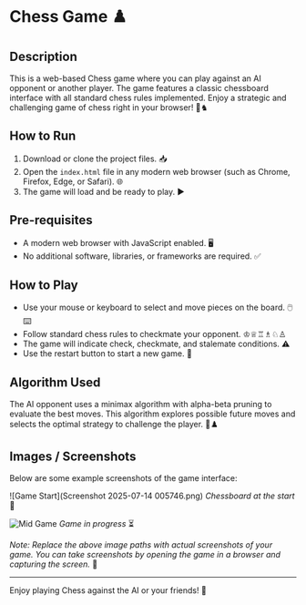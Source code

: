 # Chess Game ♟️

## Description
This is a web-based Chess game where you can play against an AI opponent or another player. The game features a classic chessboard interface with all standard chess rules implemented. Enjoy a strategic and challenging game of chess right in your browser! 🏰♞

## How to Run
1. Download or clone the project files. 📥
2. Open the `index.html` file in any modern web browser (such as Chrome, Firefox, Edge, or Safari). 🌐
3. The game will load and be ready to play. ▶️

## Pre-requisites
- A modern web browser with JavaScript enabled. 🖥️
- No additional software, libraries, or frameworks are required. ✅

## How to Play
- Use your mouse or keyboard to select and move pieces on the board. 🖱️⌨️
- Follow standard chess rules to checkmate your opponent. ♔♕♖♗♘♙
- The game will indicate check, checkmate, and stalemate conditions. ⚠️
- Use the restart button to start a new game. 🔄

## Algorithm Used
The AI opponent uses a minimax algorithm with alpha-beta pruning to evaluate the best moves. This algorithm explores possible future moves and selects the optimal strategy to challenge the player. 🧠♟️

## Images / Screenshots
Below are some example screenshots of the game interface:

![Game Start](Screenshot 2025-07-14 005746.png)
*Chessboard at the start* 🎲

![Mid Game](./images/game_mid.png)
*Game in progress* ⏳



*Note: Replace the above image paths with actual screenshots of your game. You can take screenshots by opening the game in a browser and capturing the screen.* 📸

---

Enjoy playing Chess against the AI or your friends! 🎉

